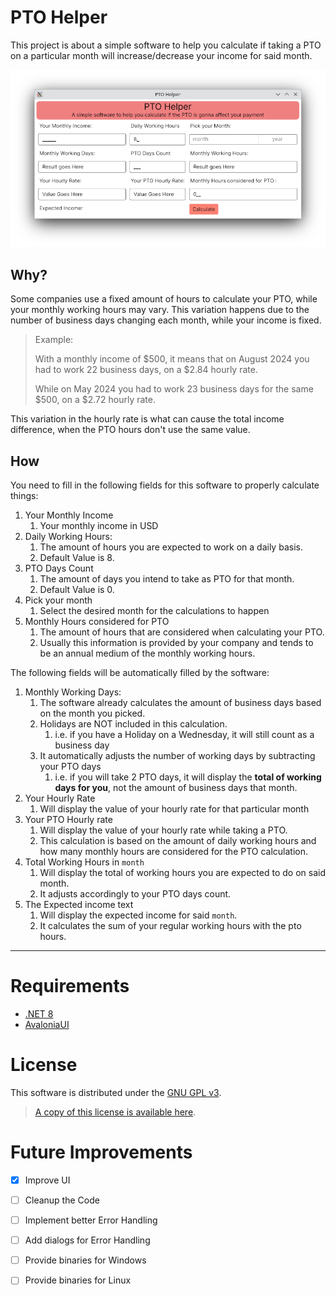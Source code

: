 # PTO Helper

This project is about a simple software to help you calculate if taking a PTO on a particular month will increase/decrease 
your income for said month.

![PTO Helper software screenshot](/resources/software.png)

## Why?

Some companies use a fixed amount of hours to calculate your PTO, while your monthly working hours may vary.
This variation happens due to the number of business days changing each month, while your income is fixed.

> Example:
> 
> With a monthly income of \$500, it means that on August 2024 you had to work 22 business days, on a \$2.84 hourly rate.
> 
> While on May 2024 you had to work 23 business days for the same \$500, on a \$2.72 hourly rate.
 
This variation in the hourly rate is what can cause the total income difference, when the PTO hours don't use the same 
value.

## How

You need to fill in the following fields for this software to properly calculate things:

1. Your Monthly Income 
   1. Your monthly income in USD
2. Daily Working Hours: 
   1. The amount of hours you are expected to work on a daily basis.
   2. Default Value is 8.
3. PTO Days Count
   1. The amount of days you intend to take as PTO for that month.
   2. Default Value is 0.
4. Pick your month
   1. Select the desired month for the calculations to happen
5. Monthly Hours considered for PTO
   1. The amount of hours that are considered when calculating your PTO. 
   2. Usually this information is provided by your company and tends to be an annual medium of the monthly working hours.

The following fields will be automatically filled by the software:

1. Monthly Working Days:
   1. The software already calculates the amount of business days based on the month you picked.
   2. Holidays are NOT included in this calculation. 
      1. i.e. if you have a Holiday on a Wednesday, it will still count as a business day
   3. It automatically adjusts the number of working days by subtracting your PTO days
      1. i.e. if you will take 2 PTO days, it will display the **total of working days for you**, not the amount of business days that month.
2. Your Hourly Rate
   1. Will display the value of your hourly rate for that particular month
3. Your PTO Hourly rate
   1. Will display the value of your hourly rate while taking a PTO.
   2. This calculation is based on the amount of daily working hours and how many monthly hours are considered for the PTO calculation.
4. Total Working Hours in `month` 
   1. Will display the total of working hours you are expected to do on said month.
   2. It adjusts accordingly to your PTO days count.
5. The Expected income text
   1. Will display the expected income for said `month`. 
   2. It calculates the sum of your regular working hours with the pto hours.

---

# Requirements

* [.NET 8](https://dotnet.microsoft.com/en-us/download/dotnet/8.0)
* [AvaloniaUI](https://avaloniaui.net/)

# License

This software is distributed under the [GNU GPL v3](https://www.gnu.org/licenses/gpl-3.0.en.html). 

> [A copy of this license is available here](LICENSE).

# Future Improvements

- [x] Improve UI
- [ ] Cleanup the Code
- [ ] Implement better Error Handling
- [ ] Add dialogs for Error Handling
- [ ] Provide binaries for Windows
- [ ] Provide binaries for Linux

